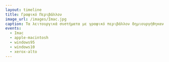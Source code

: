 ```yaml
---
layout: timeline
title: Γραφικό Περιβάλλον
image_url: /images/Imac.jpg
caption: Τα λειτουργικά συστήματα με γραφικό περιβάλλον δημιουργήθηκαν με σκοπό να δώσουν στον χρήστη την ικανότητα να μπορεί να χειριστεί έναν ηλεκτρονικό υπολογιστή με ευκολία και χωρίς ιδιαίτερες γνώσεις. Ακόμη, το γραφικό περιβάλλον δέχεται πολλές παραμετροποιήσεις και μπορεί ο κάθε χρήστης "να το φέρει στα μετρά του".
events:
  - Imac
  - apple-macintosh
  - windows95
  - windows10
  - xerox-alto
---
```

